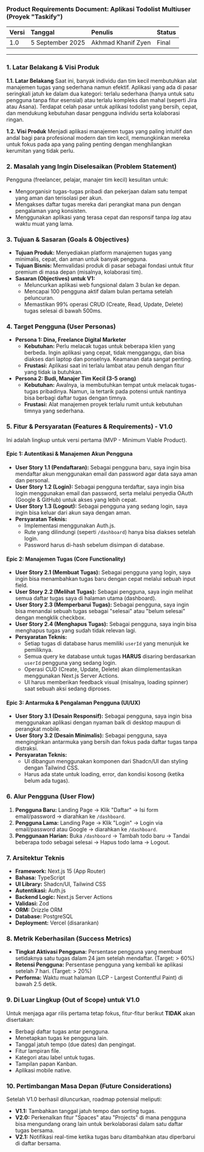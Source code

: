 ### **Product Requirements Document: Aplikasi Todolist Multiuser (Proyek "Taskify")**

| **Versi** | **Tanggal** | **Penulis** | **Status** |
| :--- | :--- | :--- | :--- |
| 1.0 | 5 September 2025 | Akhmad Khanif Zyen | Final |

---

### **1. Latar Belakang & Visi Produk**

**1.1. Latar Belakang**
Saat ini, banyak individu dan tim kecil membutuhkan alat manajemen tugas yang sederhana namun efektif. Aplikasi yang ada di pasar seringkali jatuh ke dalam dua kategori: terlalu sederhana (hanya untuk satu pengguna tanpa fitur esensial) atau terlalu kompleks dan mahal (seperti Jira atau Asana). Terdapat celah pasar untuk aplikasi todolist yang bersih, cepat, dan mendukung kebutuhan dasar pengguna individu serta kolaborasi ringan.

**1.2. Visi Produk**
Menjadi aplikasi manajemen tugas yang paling intuitif dan andal bagi para profesional modern dan tim kecil, memungkinkan mereka untuk fokus pada apa yang paling penting dengan menghilangkan kerumitan yang tidak perlu.

### **2. Masalah yang Ingin Diselesaikan (Problem Statement)**

Pengguna (freelancer, pelajar, manajer tim kecil) kesulitan untuk:
*   Mengorganisir tugas-tugas pribadi dan pekerjaan dalam satu tempat yang aman dan terisolasi per akun.
*   Mengakses daftar tugas mereka dari perangkat mana pun dengan pengalaman yang konsisten.
*   Menggunakan aplikasi yang terasa cepat dan responsif tanpa *lag* atau waktu muat yang lama.

### **3. Tujuan & Sasaran (Goals & Objectives)**

*   **Tujuan Produk:** Menyediakan platform manajemen tugas yang minimalis, cepat, dan aman untuk banyak pengguna.
*   **Tujuan Bisnis:** Memvalidasi produk di pasar sebagai fondasi untuk fitur premium di masa depan (misalnya, kolaborasi tim).
*   **Sasaran (Objectives) untuk V1:**
    *   Meluncurkan aplikasi web fungsional dalam 3 bulan ke depan.
    *   Mencapai 100 pengguna aktif dalam bulan pertama setelah peluncuran.
    *   Memastikan 99% operasi CRUD (Create, Read, Update, Delete) tugas selesai di bawah 500ms.

### **4. Target Pengguna (User Personas)**

*   **Persona 1: Dina, Freelance Digital Marketer**
    *   **Kebutuhan:** Perlu melacak tugas untuk beberapa klien yang berbeda. Ingin aplikasi yang cepat, tidak mengganggu, dan bisa diakses dari laptop dan ponselnya. Keamanan data sangat penting.
    *   **Frustasi:** Aplikasi saat ini terlalu lambat atau penuh dengan fitur yang tidak ia butuhkan.
*   **Persona 2: Budi, Manajer Tim Kecil (3-5 orang)**
    *   **Kebutuhan:** Awalnya, ia membutuhkan tempat untuk melacak tugas-tugas pribadinya. Namun, ia tertarik pada potensi untuk nantinya bisa berbagi daftar tugas dengan timnya.
    *   **Frustasi:** Alat manajemen proyek terlalu rumit untuk kebutuhan timnya yang sederhana.

### **5. Fitur & Persyaratan (Features & Requirements) - V1.0**

Ini adalah lingkup untuk versi pertama (MVP - Minimum Viable Product).

#### **Epic 1: Autentikasi & Manajemen Akun Pengguna**
*   **User Story 1.1 (Pendaftaran):** Sebagai pengguna baru, saya ingin bisa mendaftar akun menggunakan email dan password agar data saya aman dan personal.
*   **User Story 1.2 (Login):** Sebagai pengguna terdaftar, saya ingin bisa login menggunakan email dan password, serta melalui penyedia OAuth (Google & GitHub) untuk akses yang lebih cepat.
*   **User Story 1.3 (Logout):** Sebagai pengguna yang sedang login, saya ingin bisa keluar dari akun saya dengan aman.
*   **Persyaratan Teknis:**
    *   Implementasi menggunakan Auth.js.
    *   Rute yang dilindungi (seperti `/dashboard`) hanya bisa diakses setelah login.
    *   Password harus di-hash sebelum disimpan di database.

#### **Epic 2: Manajemen Tugas (Core Functionality)**
*   **User Story 2.1 (Membuat Tugas):** Sebagai pengguna yang login, saya ingin bisa menambahkan tugas baru dengan cepat melalui sebuah input field.
*   **User Story 2.2 (Melihat Tugas):** Sebagai pengguna, saya ingin melihat semua daftar tugas saya di halaman utama (dashboard).
*   **User Story 2.3 (Memperbarui Tugas):** Sebagai pengguna, saya ingin bisa menandai sebuah tugas sebagai "selesai" atau "belum selesai" dengan mengklik checkbox.
*   **User Story 2.4 (Menghapus Tugas):** Sebagai pengguna, saya ingin bisa menghapus tugas yang sudah tidak relevan lagi.
*   **Persyaratan Teknis:**
    *   Setiap tugas di database harus memiliki `userId` yang menunjuk ke pemiliknya.
    *   Semua query ke database untuk tugas **HARUS** disaring berdasarkan `userId` pengguna yang sedang login.
    *   Operasi CUD (Create, Update, Delete) akan diimplementasikan menggunakan Next.js Server Actions.
    *   UI harus memberikan feedback visual (misalnya, loading spinner) saat sebuah aksi sedang diproses.

#### **Epic 3: Antarmuka & Pengalaman Pengguna (UI/UX)**
*   **User Story 3.1 (Desain Responsif):** Sebagai pengguna, saya ingin bisa menggunakan aplikasi dengan nyaman baik di desktop maupun di perangkat mobile.
*   **User Story 3.2 (Desain Minimalis):** Sebagai pengguna, saya menginginkan antarmuka yang bersih dan fokus pada daftar tugas tanpa distraksi.
*   **Persyaratan Teknis:**
    *   UI dibangun menggunakan komponen dari Shadcn/UI dan styling dengan Tailwind CSS.
    *   Harus ada state untuk loading, error, dan kondisi kosong (ketika belum ada tugas).

### **6. Alur Pengguna (User Flow)**

1.  **Pengguna Baru:** Landing Page -> Klik "Daftar" -> Isi form email/password -> diarahkan ke `/dashboard`.
2.  **Pengguna Lama:** Landing Page -> Klik "Login" -> Login via email/password atau Google -> diarahkan ke `/dashboard`.
3.  **Penggunaan Harian:** Buka `/dashboard` -> Tambah todo baru -> Tandai beberapa todo sebagai selesai -> Hapus todo lama -> Logout.

### **7. Arsitektur Teknis**

*   **Framework:** Next.js 15 (App Router)
*   **Bahasa:** TypeScript
*   **UI Library:** Shadcn/UI, Tailwind CSS
*   **Autentikasi:** Auth.js
*   **Backend Logic:** Next.js Server Actions
*   **Validasi:** Zod
*   **ORM:** Drizzle ORM
*   **Database:** PostgreSQL
*   **Deployment:** Vercel (disarankan)

### **8. Metrik Keberhasilan (Success Metrics)**

*   **Tingkat Aktivasi Pengguna:** Persentase pengguna yang membuat setidaknya satu tugas dalam 24 jam setelah mendaftar. (Target: > 60%)
*   **Retensi Pengguna:** Persentase pengguna yang kembali ke aplikasi setelah 7 hari. (Target: > 20%)
*   **Performa:** Waktu muat halaman (LCP - Largest Contentful Paint) di bawah 2.5 detik.

### **9. Di Luar Lingkup (Out of Scope) untuk V1.0**

Untuk menjaga agar rilis pertama tetap fokus, fitur-fitur berikut **TIDAK** akan disertakan:
*   Berbagi daftar tugas antar pengguna.
*   Menetapkan tugas ke pengguna lain.
*   Tanggal jatuh tempo (due dates) dan pengingat.
*   Fitur lampiran file.
*   Kategori atau label untuk tugas.
*   Tampilan papan Kanban.
*   Aplikasi mobile native.

### **10. Pertimbangan Masa Depan (Future Considerations)**

Setelah V1.0 berhasil diluncurkan, roadmap potensial meliputi:
*   **V1.1:** Tambahkan tanggal jatuh tempo dan sorting tugas.
*   **V2.0:** Perkenalkan fitur "Spaces" atau "Projects" di mana pengguna bisa mengundang orang lain untuk berkolaborasi dalam satu daftar tugas bersama.
*   **V2.1:** Notifikasi real-time ketika tugas baru ditambahkan atau diperbarui di daftar bersama.